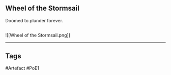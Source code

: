 ## Wheel of the Stormsail
Doomed to plunder forever.
##
![[Wheel of the Stormsail.png]]

---
## Tags
#Artefact
#PoE1
